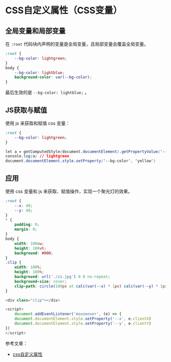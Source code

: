 # CSS自定义属性（CSS变量）

## 全局变量和局部变量

在 `:root` 代码块内声明的变量是全局变量，且局部变量会覆盖全局变量。

``` css
:root {
	--bg-color: lightgreen;
}
body {
	--bg-color: lightblue;
	background-color: var(--bg-color);
}
```

最后生效的是 `--bg-color: lightblue;` 。

## JS获取与赋值

使用 js 来获取和赋值 css 变量：

```css
:root {
	--bg-color: lightgreen;
}

let a = getComputedStyle(document.documentElement).getPropertyValue('--bg-color')
console.log(a) // lightgreen
document.documentElement.style.setProperty('--bg-color', 'yellow')
```

## 应用

使用 css 变量和 js 来获取、赋值操作，实现一个聚光灯的效果。

```css
:root {
    --x: 40;
    --y: 40;
}
* {
    padding: 0;
    margin: 0;
}
body {
    width: 100vw;
    height: 100vh;
    background: #000;
}
.clip {
    width: 100%;
    height: 100%;
    background: url('./zz.jpg') 0 0 no-repeat;
    background-size: cover;
    clip-path: circle(100px at calc(var(--x) * 1px) calc(var(--y) * 1px));
}
```

```js
<div class="clip"></div>

<script>
    document.addEventListener('mouseover', (e) => {
    document.documentElement.style.setProperty('--x', e.clientX)
    document.documentElement.style.setProperty('--y', e.clientY)
})
</script>
```

参考文章：

* [css自定义属性](https://www.cnblogs.com/cangqinglang/p/11384703.html)
